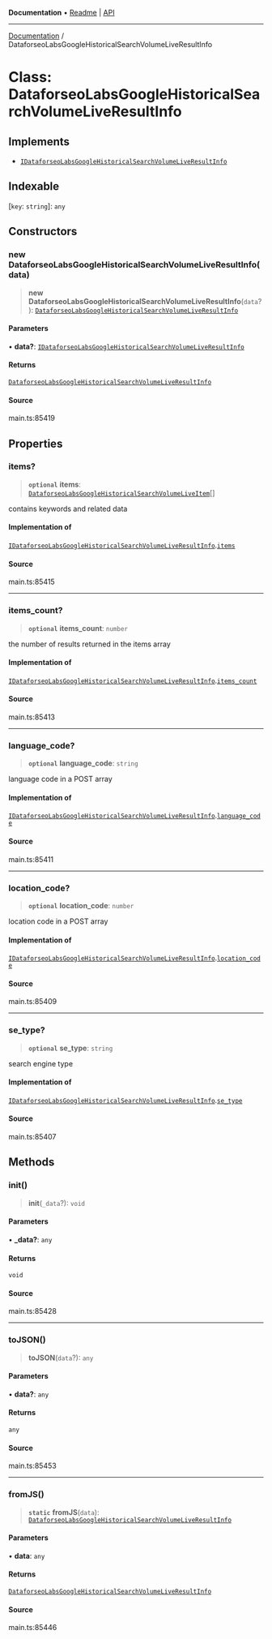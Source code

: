 **Documentation** • [Readme](../README.md) \| [API](../globals.md)

***

[Documentation](../README.md) / DataforseoLabsGoogleHistoricalSearchVolumeLiveResultInfo

# Class: DataforseoLabsGoogleHistoricalSearchVolumeLiveResultInfo

## Implements

- [`IDataforseoLabsGoogleHistoricalSearchVolumeLiveResultInfo`](../interfaces/IDataforseoLabsGoogleHistoricalSearchVolumeLiveResultInfo.md)

## Indexable

 \[`key`: `string`\]: `any`

## Constructors

### new DataforseoLabsGoogleHistoricalSearchVolumeLiveResultInfo(data)

> **new DataforseoLabsGoogleHistoricalSearchVolumeLiveResultInfo**(`data`?): [`DataforseoLabsGoogleHistoricalSearchVolumeLiveResultInfo`](DataforseoLabsGoogleHistoricalSearchVolumeLiveResultInfo.md)

#### Parameters

• **data?**: [`IDataforseoLabsGoogleHistoricalSearchVolumeLiveResultInfo`](../interfaces/IDataforseoLabsGoogleHistoricalSearchVolumeLiveResultInfo.md)

#### Returns

[`DataforseoLabsGoogleHistoricalSearchVolumeLiveResultInfo`](DataforseoLabsGoogleHistoricalSearchVolumeLiveResultInfo.md)

#### Source

main.ts:85419

## Properties

### items?

> **`optional`** **items**: [`DataforseoLabsGoogleHistoricalSearchVolumeLiveItem`](DataforseoLabsGoogleHistoricalSearchVolumeLiveItem.md)[]

contains keywords and related data

#### Implementation of

[`IDataforseoLabsGoogleHistoricalSearchVolumeLiveResultInfo`](../interfaces/IDataforseoLabsGoogleHistoricalSearchVolumeLiveResultInfo.md).[`items`](../interfaces/IDataforseoLabsGoogleHistoricalSearchVolumeLiveResultInfo.md#items)

#### Source

main.ts:85415

***

### items\_count?

> **`optional`** **items\_count**: `number`

the number of results returned in the items array

#### Implementation of

[`IDataforseoLabsGoogleHistoricalSearchVolumeLiveResultInfo`](../interfaces/IDataforseoLabsGoogleHistoricalSearchVolumeLiveResultInfo.md).[`items_count`](../interfaces/IDataforseoLabsGoogleHistoricalSearchVolumeLiveResultInfo.md#items_count)

#### Source

main.ts:85413

***

### language\_code?

> **`optional`** **language\_code**: `string`

language code in a POST array

#### Implementation of

[`IDataforseoLabsGoogleHistoricalSearchVolumeLiveResultInfo`](../interfaces/IDataforseoLabsGoogleHistoricalSearchVolumeLiveResultInfo.md).[`language_code`](../interfaces/IDataforseoLabsGoogleHistoricalSearchVolumeLiveResultInfo.md#language_code)

#### Source

main.ts:85411

***

### location\_code?

> **`optional`** **location\_code**: `number`

location code in a POST array

#### Implementation of

[`IDataforseoLabsGoogleHistoricalSearchVolumeLiveResultInfo`](../interfaces/IDataforseoLabsGoogleHistoricalSearchVolumeLiveResultInfo.md).[`location_code`](../interfaces/IDataforseoLabsGoogleHistoricalSearchVolumeLiveResultInfo.md#location_code)

#### Source

main.ts:85409

***

### se\_type?

> **`optional`** **se\_type**: `string`

search engine type

#### Implementation of

[`IDataforseoLabsGoogleHistoricalSearchVolumeLiveResultInfo`](../interfaces/IDataforseoLabsGoogleHistoricalSearchVolumeLiveResultInfo.md).[`se_type`](../interfaces/IDataforseoLabsGoogleHistoricalSearchVolumeLiveResultInfo.md#se_type)

#### Source

main.ts:85407

## Methods

### init()

> **init**(`_data`?): `void`

#### Parameters

• **\_data?**: `any`

#### Returns

`void`

#### Source

main.ts:85428

***

### toJSON()

> **toJSON**(`data`?): `any`

#### Parameters

• **data?**: `any`

#### Returns

`any`

#### Source

main.ts:85453

***

### fromJS()

> **`static`** **fromJS**(`data`): [`DataforseoLabsGoogleHistoricalSearchVolumeLiveResultInfo`](DataforseoLabsGoogleHistoricalSearchVolumeLiveResultInfo.md)

#### Parameters

• **data**: `any`

#### Returns

[`DataforseoLabsGoogleHistoricalSearchVolumeLiveResultInfo`](DataforseoLabsGoogleHistoricalSearchVolumeLiveResultInfo.md)

#### Source

main.ts:85446
